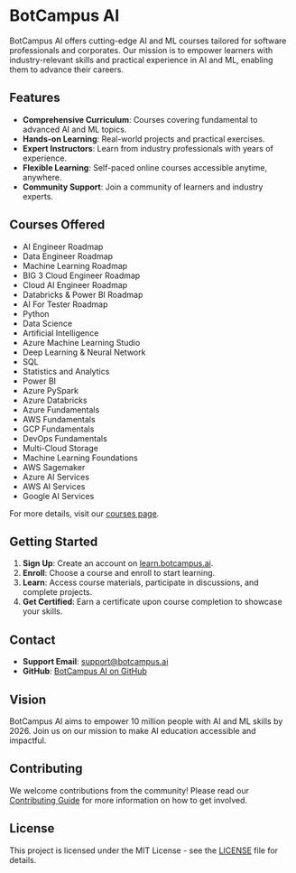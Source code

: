 # BotCampus AI

BotCampus AI offers cutting-edge AI and ML courses tailored for software professionals and corporates. Our mission is to empower learners with industry-relevant skills and practical experience in AI and ML, enabling them to advance their careers.

## Features
- **Comprehensive Curriculum**: Courses covering fundamental to advanced AI and ML topics.
- **Hands-on Learning**: Real-world projects and practical exercises.
- **Expert Instructors**: Learn from industry professionals with years of experience.
- **Flexible Learning**: Self-paced online courses accessible anytime, anywhere.
- **Community Support**: Join a community of learners and industry experts.

## Courses Offered
- AI Engineer Roadmap
- Data Engineer Roadmap
- Machine Learning Roadmap
- BIG 3 Cloud Engineer Roadmap
- Cloud AI Engineer Roadmap
- Databricks & Power BI Roadmap
- AI For Tester Roadmap
- Python
- Data Science
- Artificial Intelligence
- Azure Machine Learning Studio
- Deep Learning & Neural Network
- SQL
- Statistics and Analytics
- Power BI
- Azure PySpark
- Azure Databricks
- Azure Fundamentals
- AWS Fundamentals
- GCP Fundamentals
- DevOps Fundamentals
- Multi-Cloud Storage
- Machine Learning Foundations
- AWS Sagemaker
- Azure AI Services
- AWS AI Services
- Google AI Services

For more details, visit our [courses page](https://learn.botcampus.ai/all-courses).

## Getting Started
1. **Sign Up**: Create an account on [learn.botcampus.ai](https://learn.botcampus.ai).
2. **Enroll**: Choose a course and enroll to start learning.
3. **Learn**: Access course materials, participate in discussions, and complete projects.
4. **Get Certified**: Earn a certificate upon course completion to showcase your skills.

## Contact
- **Support Email**: [support@botcampus.ai](mailto:support@botcampus.ai)
- **GitHub**: [BotCampus AI on GitHub](https://github.com/Bot-Campus-AI/Python-Fundamentals)

## Vision
BotCampus AI aims to empower 10 million people with AI and ML skills by 2026. Join us on our mission to make AI education accessible and impactful.

## Contributing
We welcome contributions from the community! Please read our [Contributing Guide](CONTRIBUTING.md) for more information on how to get involved.

## License
This project is licensed under the MIT License - see the [LICENSE](LICENSE) file for details.
